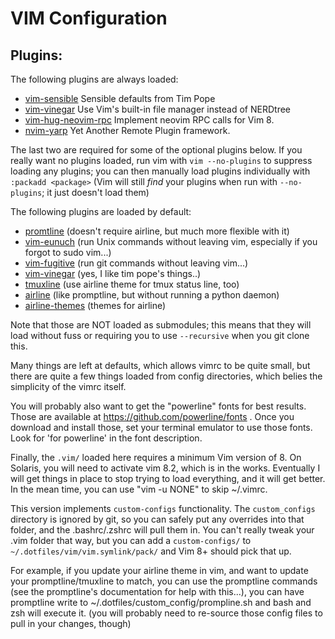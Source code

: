 VIM Configuration
=================

Plugins:
--------

The following plugins are always loaded:
  - [vim-sensible](https://github.com/tpope/vim-sensible) Sensible defaults from Tim Pope
  - [vim-vinegar](https://github.com/tpope/vim-vinegar) Use Vim's built-in file manager instead of NERDtree
  - [vim-hug-neovim-rpc](https://github.com/roxma/vim-hug-neovim-rpc) Implement neovim RPC calls for Vim 8.
  - [nvim-yarp](https://github.com/roxma/nvim-yarp) Yet Another Remote Plugin framework.

The last two are required for some of the optional plugins below.  If you really want no plugins loaded, run vim
with `vim --no-plugins` to suppress loading any plugins; you can then manually load plugins individually with
`:packadd <package>` (Vim will still *find* your plugins when run with `--no-plugins`; it just doesn't load them)

The following plugins are loaded by default:
  - [promtline](https://github.com/edkolev/promptline.vim) (doesn't require airline, but much more flexible with it)
  - [vim-eunuch](https://github.com/tpope/vim-eunuch) (run Unix commands without leaving vim, especially if you forgot to sudo vim...)
  - [vim-fugitive](https://github.com/tpope/vim-fugitive) (run git commands without leaving vim...)
  - [vim-vinegar](https://github.com/tpope/vim-vinegar) (yes, I like tim pope's things..)
  - [tmuxline](https://github.com/edkolev/tmuxline.vim) (use airline theme for tmux status line, too)
  - [airline](https://github.com/vim-airline/vim-airline) (like promptline, but without running a python daemon)
  - [airline-themes](https://github.com/vim-airline/vim-airline-themes) (themes for airline)

Note that those are NOT loaded as submodules; this means that they will load without fuss or requiring you to use `--recursive`
  when you git clone this.

Many things are left at defaults, which allows vimrc to be quite small, but there are quite a few things loaded from
config directories, which belies the simplicity of the vimrc itself.

You will probably also want to get the "powerline" fonts for best results.  Those are available at
https://github.com/powerline/fonts  . Once you download and install those, set your terminal emulator to use those fonts.
Look for 'for powerline' in the font description.

Finally, the `.vim/` loaded here requires a minimum Vim version of 8. On Solaris, you will need to activate vim 8.2, which is in the works.  Eventually I will get things in place to stop trying to load everything, and it will get better.  In the mean time, you can use "vim -u NONE" to skip ~/.vimrc.

This version implements `custom-configs` functionality.  The `custom_configs` directory is ignored by git, so you can safely
put any overrides into that folder, and the .bashrc/.zshrc will pull them in.  You can't really tweak your .vim folder that way, but
you can add a `custom-configs/` to `~/.dotfiles/vim/vim.symlink/pack/` and Vim 8+ should pick that up.

For example, if you update your airline theme in vim, and want to update your promptline/tmuxline to match, you can use the promptline commands (see the promptline's documentation for help with this...), you can have promptline write to ~/.dotfiles/custom_config/prompline.sh and bash and zsh will execute it. (you will probably need to re-source those config files to pull in your changes, though)

